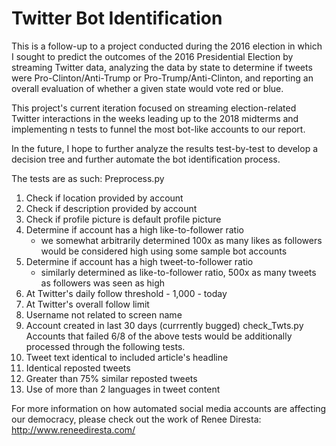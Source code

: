 # Twitter Bot Identification
This is a follow-up to a project conducted during the 2016 election in which I sought to predict the outcomes of the 2016 Presidential Election by streaming Twitter data, analyzing the data by state to determine if tweets were Pro-Clinton/Anti-Trump or Pro-Trump/Anti-Clinton, and reporting an overall evaluation of whether a given state would vote red or blue.

This project's current iteration focused on streaming election-related Twitter interactions in the weeks leading up to the 2018 midterms and implementing n tests to funnel the most bot-like accounts to our report.

In the future, I hope to further analyze the results test-by-test to develop a decision tree and further automate the bot identification process.


The tests are as such:
Preprocess.py
1. Check if location provided by account
2. Check if description provided by account
3. Check if profile picture is default profile picture
4. Determine if account has a high like-to-follower ratio
    - we somewhat arbitrarily determined 100x as many likes as followers would be considered  high using some sample bot accounts
5. Determine if account has a high tweet-to-follower ratio
    - similarly determined as like-to-follower ratio, 500x as many tweets as followers was seen as high
6. At Twitter's daily follow threshold - 1,000 - today
7. At Twitter's overall follow limit
8. Username not related to screen name
9. Account created in last 30 days (currrently bugged)
check_Twts.py
Accounts that failed 6/8 of the above tests would be additionally processed through the following tests.
1. Tweet text identical to included article's headline
2. Identical reposted tweets
3. Greater than 75% similar reposted tweets
4. Use of more than 2 languages in tweet content

For more information on how automated social media accounts are affecting our democracy, please check out the work of Renee Diresta:
http://www.reneediresta.com/


